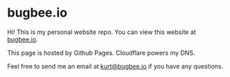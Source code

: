 # bugbee.io

Hi! This is my personal website repo.
You can view this website at [bugbee.io](https://bugbee.io).

This page is hosted by Github Pages.
Cloudflare powers my DNS.

Feel free to send me an email at kurt@bugbee.io if you have any questions.



